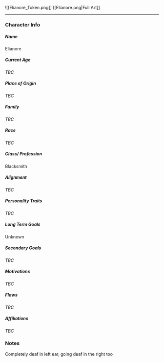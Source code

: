 ![[Elianore_Token.png]]
[[Elianore.png|Full Art]]

---
### Character Info
##### Name 
Elianore
##### Current Age
*TBC*
##### Place of Origin
*TBC*
##### Family
*TBC*
##### Race
*TBC*
##### Class/ Profession
Blacksmith
##### Alignment
*TBC*
##### Personality Traits
*TBC*
##### Long Term Goals
Unknown
##### Secondary Goals
*TBC*
##### Motivations
*TBC*
##### Flaws
*TBC*
##### Affiliations
*TBC*
### Notes
Completely deaf in left ear, going deaf in the right too

